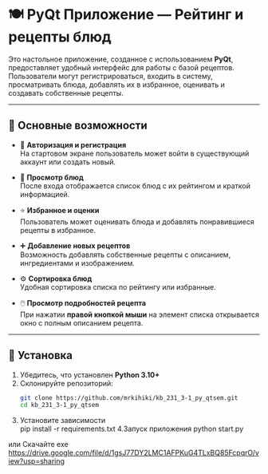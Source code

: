 # 🍽️ PyQt Приложение — Рейтинг и рецепты блюд

Это настольное приложение, созданное с использованием **PyQt**, предоставляет удобный интерфейс для работы с базой рецептов.  
Пользователи могут регистрироваться, входить в систему, просматривать блюда, добавлять их в избранное, оценивать и создавать собственные рецепты.

---

## 🚀 Основные возможности

- 🔐 **Авторизация и регистрация**  
  На стартовом экране пользователь может войти в существующий аккаунт или создать новый.

- 🍲 **Просмотр блюд**  
  После входа отображается список блюд с их рейтингом и краткой информацией.

- ⭐ **Избранное и оценки**  
  Пользователь может оценивать блюда и добавлять понравившиеся рецепты в избранное.

- ➕ **Добавление новых рецептов**  
  Возможность добавлять собственные рецепты с описанием, ингредиентами и изображением.

- ⚙️ **Сортировка блюд**  
  Удобная сортировка списка по рейтингу или избранные.

- 🖱️ **Просмотр подробностей рецепта**  
  При нажатии **правой кнопкой мыши** на элемент списка открывается окно с полным описанием рецепта.

---

## 🧩 Установка

1. Убедитесь, что установлен **Python 3.10+**
2. Склонируйте репозиторий:
   ```bash
   git clone https://github.com/mrkihiki/kb_231_3-1_py_qtsem.git
   cd kb_231_3-1_py_qtsem
3. Установите зависимости   
pip install -r requirements.txt
4.Запуск приложения
python start.py

или Скачайте exe
https://drive.google.com/file/d/1gsJ77DY2LMC1AFPKuG4TLxBQ85FcpqrO/view?usp=sharing
